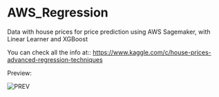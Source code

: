 # AWS_Regression
Data with house prices for price prediction using AWS Sagemaker, with Linear Learner and XGBoost

You can check all the info at:: https://www.kaggle.com/c/house-prices-advanced-regression-techniques

Preview:

![PREV](https://user-images.githubusercontent.com/82041393/189540117-34062106-ea02-466d-9ddc-0b3947ca680e.jpg)
